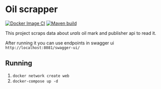 # Oil scrapper
[![Docker Image CI](https://github.com/Allexandere/scrapper/actions/workflows/docker-image.yml/badge.svg)](https://github.com/Allexandere/scrapper/actions/workflows/docker-image.yml)
[![Maven build](https://github.com/Allexandere/scrapper/actions/workflows/build.yml/badge.svg)](https://github.com/Allexandere/scrapper/actions/workflows/build.yml)

This project scraps data about *urals* oil mark and publisher api to read it.

After running it you can use endpoints in swagger ui `http://localhost:8081/swagger-ui/` 
## Running
1)  `docker network create web`
2)  `docker-compose up -d`

